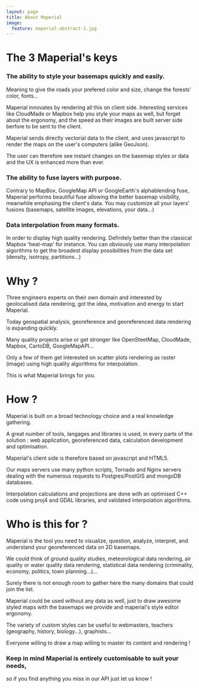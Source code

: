```yaml
---
layout: page
title: About Maperial
image:
  feature: maperial-abstract-1.jpg
---
```


# The 3 Maperial's keys

### The ability to style your basemaps quickly and easily.

Meaning to give the roads your prefered color and size, change the forests' color, fonts...

Maperial innovates by rendering all this on client side. Interesting services like CloudMade or Mapbox help you style your maps as well, but forget about the ergonomy, and the speed as their images are built server side berfore to be sent to the client.

Maperial sends directly vectorial data to the client, and uses javascript to render the maps on the user's computers (alike GeoJson).

The user can therefore see instant changes on the basemap styles or data and the UX is enhanced more than ever.

### The ability to fuse layers with purpose.

Contrary to MapBox, GoogleMap API or GoogleEarth's alphablending fuse, Maperial performs beautiful fuse allowing the better basemap visibility, meanwhile emphasing the client's data. You may customize all your layers' fusions (basemaps, satellite images, elevations, your data...)

### Data interpolation from many formats.

In order to display high quality rendering. Definitely better than the classical Mapbox 'heat-map' for instance. You can obviously use many interpolation algorithms to get the broadest display possibilities from the data set (density, isotropy, partitions...)




# Why ?

Three engineers experts on their own domain and interested by geolocalised data rendering, got the idea, motivation and energy to start Maperial.

Today geospatial analysis, georeference and georeferenced data rendering is expanding quickly.

Many quality projects arise or get stronger like OpenSteetMap, CloudMade, Mapbox, CartoDB, GoogleMapAPI...

Only a few of them get interested on scatter plots rendering as raster (image) using high quality algorithms for interpolation.

This is what Maperial brings for you.



# How ?

Maperial is built on a broad technology choice and a real knowledge gathering.

A great number of tools, langages and libraries is used, in every parts of the solution : web application, georeferenced data, calculation development and optimisation.

Maperial's client side is therefore based on javascript and HTML5.

Our maps servers use many python scripts, Tornado and Nginx servers dealing with the numerous requests to Postgres/PostGIS and mongoDB databases.

Interpolation calculations and projections are done with an optimised C++ code using proj4 and GDAL libraries, and validated interpolation algorithms.


# Who is this for ?

Maperial is the tool you need to visualize, question, analyze, interpret, and understand your georeferenced data on 2D basemaps.

We could think of ground quality studies, meteorological data rendering, air quality or water quality data rendering, statistical data rendering (criminality, economy, politics, town planning...)...

Surely there is not enough room to gather here the many domains that could join the list.

Maperial could be used without any data as well, just to draw awesome styled maps with the basemaps we provide and maperial's style editor ergonomy.

The variety of custom styles can be useful to webmasters, teachers (geography, history, biology...), graphists...

Everyone willing to draw a map willing to master its content and rendering !

### Keep in mind Maperial is entirely customisable to suit your needs,

so if you find anything you miss in our API just let us know !

